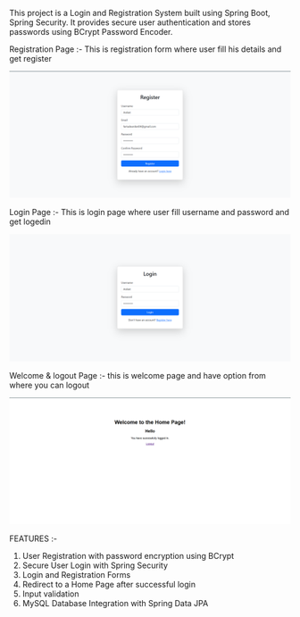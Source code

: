 This project is a Login and Registration System built using Spring Boot, Spring Security. It provides secure user authentication and stores passwords using BCrypt Password Encoder.


Registration Page :- This is registration form where user fill his details and get register

![image alt](https://github.com/Ganesh2002f/Registration-Login-Form/blob/main/img1.png?raw=true)

Login Page :- This is login page where user fill username and password and get logedin

![image alt](https://github.com/Ganesh2002f/Registration-Login-Form/blob/main/img2.png?raw=true)

Welcome & logout Page :- this is welcome page and have option from where you can logout

![image alt](https://github.com/Ganesh2002f/Registration-Login-Form/blob/main/img3%20(2).png?raw=true)



FEATURES :-
1) User Registration with password encryption using BCrypt
2) Secure User Login with Spring Security
3) Login and Registration Forms 
4) Redirect to a Home Page after successful login
5) Input validation 
6) MySQL Database Integration with Spring Data JPA
